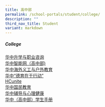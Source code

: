 ```yaml
---
title: 高中部
permalink: /school-portals/student/college/
description: ""
third_nav_title: Student
variant: markdown
---
```

##### College

[华中升学与职业咨询](https://sites.google.com/hci.edu.sg/hciecg)<br>
[华中智能网（高中部)](https://isp.hci.edu.sg/)<br>
[华中海外义工与户外教育](https://sites.google.com/hci.edu.sg/oeocip)<br>
[华中“德育在于行动”](https://sites.google.com/student.hci.edu.sg/cipcouncil/home?pli=1&amp;authuser=0)<br>
[HCunite](http://hcunite.com/)<br>
[华中国民教育](https://sites.google.com/student.hci.edu.sg/hcinationaleducation/)<br>
[华中辅导与心理健康](https://sites.google.com/hci.edu.sg/hciwell-beingunit/home)<br>
[华中（高中部）学生手册](https://sites.google.com/hci.edu.sg/college-ehandbook/home)
